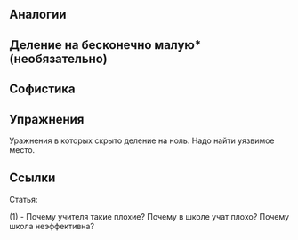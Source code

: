 ## Аналогии

## Деление на бесконечно малую* (необязательно)

## Софистика

## Упражнения

Уражнения в которых скрыто деление на ноль.
Надо найти уязвимое место.

## Ссылки

Статья:

(1) - Почему учителя такие плохие? Почему в школе учат плохо? Почему школа неэффективна?